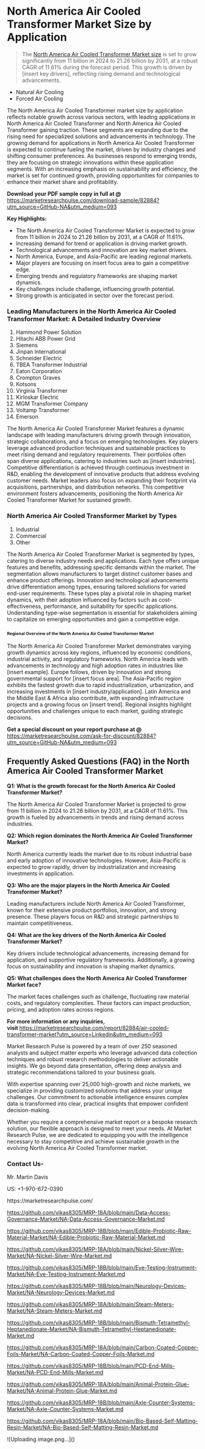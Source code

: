 <h1>North America Air Cooled Transformer Market&nbsp;Size by Application</h1><blockquote><p>The <a href="https://marketresearchpulse.com/download-sample/82884?utm_source=GitHub-NA&amp;utm_medium=093">North America Air Cooled Transformer Market size</a> is set to grow significantly from 11 billion in 2024 to 21.26 billion by 2031, at a robust CAGR of 11.61% during the forecast period. This growth is driven by [insert key drivers], reflecting rising demand and technological advancements.</p></blockquote><ul><li>Natural Air Cooling<li> Forced Air Cooling</li></ul><p>The North America Air Cooled Transformer market size by application reflects notable growth across various sectors, with leading applications in North America Air Cooled Transformer and North America Air Cooled Transformer gaining traction. These segments are expanding due to the rising need for specialized solutions and advancements in technology. The growing demand for applications in North America Air Cooled Transformer is expected to continue fueling the market, driven by industry changes and shifting consumer preferences. As businesses respond to emerging trends, they are focusing on strategic innovations within these application segments. With an increasing emphasis on sustainability and efficiency, the market is set for continued growth, providing opportunities for companies to enhance their market share and profitability.</p><p><strong>Download your PDF sample copy in full at @ </strong><a href="https://marketresearchpulse.com/download-sample/82884?utm_source=GitHub-NA&amp;utm_medium=093">https://marketresearchpulse.com/download-sample/82884?utm_source=GitHub-NA&amp;utm_medium=093</a></p><p><strong>Key Highlights: </strong></p><ul><li>The North America Air Cooled Transformer Market is expected to grow from 11 billion in 2024 to 21.26 billion by 2031, at a CAGR of 11.61%.</li><li>Increasing demand for trend or application is driving market growth.</li><li>Technological advancements and innovation are key market drivers.</li><li>North America, Europe, and Asia-Pacific are leading regional markets.</li><li>Major players are focusing on insert focus area to gain a competitive edge.</li><li>Emerging trends and regulatory frameworks are shaping market dynamics.</li><li>Key challenges include challenge, influencing growth potential.</li><li>Strong growth is anticipated in sector over the forecast period.</li></ul><h3>Leading Manufacturers in the North America Air Cooled Transformer Market: A Detailed Industry Overview</h3><ol><li>Hammond Power Solution</li><li>Hitachi ABB Power Grid</li><li>Siemens</li><li>Jinpan International</li><li>Schneider Electric</li><li>TBEA Transformer Industrial</li><li>Eaton Corporation</li><li>Crompton Graves</li><li>Kotsons</li><li>Virginia Transformer</li><li>Kirloskar Electric</li><li>MGM Transformer Company</li><li>Voltamp Transformer</li><li>Emerson</li></ol><div class="flex max-w-full flex-col flex-grow"><div class="min-h-8 text-message flex w-full flex-col items-end gap-2 whitespace-normal break-words [.text-message+&amp;]:mt-5" dir="auto" data-message-author-role="assistant" data-message-id="fd8432e4-4910-450d-b182-61b7bfb0a01f" data-message-model-slug="gpt-4o"><div class="flex w-full flex-col gap-1 empty:hidden first:pt-[3px]"><div class="markdown prose w-full break-words dark:prose-invert light"><p>The North America Air Cooled Transformer Market features a dynamic landscape with leading manufacturers driving growth through innovation, strategic collaborations, and a focus on emerging technologies. Key players leverage advanced production techniques and sustainable practices to meet rising demand and regulatory requirements. Their portfolios often span diverse applications, catering to industries such as [insert industries]. Competitive differentiation is achieved through continuous investment in R&amp;D, enabling the development of innovative products that address evolving customer needs. Market leaders also focus on expanding their footprint via acquisitions, partnerships, and distribution networks. This competitive environment fosters advancements, positioning the North America Air Cooled Transformer Market for sustained growth.</p></div></div></div></div><h3>North America Air Cooled Transformer Market by Types</h3><ol><li>Industrial<li> Commercial<li> Other</li></ol><div class="flex max-w-full flex-col flex-grow"><div class="min-h-8 text-message flex w-full flex-col items-end gap-2 whitespace-normal break-words [.text-message+&amp;]:mt-5" dir="auto" data-message-author-role="assistant" data-message-id="084470be-0bb7-4664-bddf-5156b4f41249" data-message-model-slug="gpt-4o-mini"><div class="flex w-full flex-col gap-1 empty:hidden first:pt-[3px]"><div class="markdown prose w-full break-words dark:prose-invert light"><p>The North America Air Cooled Transformer Market is segmented by types, catering to diverse industry needs and applications. Each type offers unique features and benefits, addressing specific demands within the market. The segmentation allows manufacturers to target distinct customer bases and enhance product offerings. Innovation and technological advancements drive differentiation among types, ensuring tailored solutions for varied end-user requirements. These types play a pivotal role in shaping market dynamics, with their adoption influenced by factors such as cost-effectiveness, performance, and suitability for specific applications. Understanding type-wise segmentation is essential for stakeholders aiming to capitalize on emerging opportunities and gain a competitive edge.</p></div></div></div></div><h3><span style="font-size: 11px;">Regional Overview of the North America Air Cooled Transformer Market</span></h3><div class="flex max-w-full flex-col flex-grow"><div class="min-h-8 text-message flex w-full flex-col items-end gap-2 whitespace-normal break-words [.text-message+&amp;]:mt-5" dir="auto" data-message-author-role="assistant" data-message-id="e9038762-ce64-4e30-91c9-9bd413514231" data-message-model-slug="gpt-4o-mini"><div class="flex w-full flex-col gap-1 empty:hidden first:pt-[3px]"><div class="markdown prose w-full break-words dark:prose-invert light"><p>The North America Air Cooled Transformer Market demonstrates varying growth dynamics across key regions, influenced by economic conditions, industrial activity, and regulatory frameworks. North America leads with advancements in technology and high adoption rates in industries like [insert example]. Europe follows, driven by innovation and strong governmental support for [insert focus area]. The Asia-Pacific region exhibits the fastest growth due to rapid industrialization, urbanization, and increasing investments in [insert industry/application]. Latin America and the Middle East &amp; Africa also contribute, with expanding infrastructure projects and a growing focus on [insert trend]. Regional insights highlight opportunities and challenges unique to each market, guiding strategic decisions.</p></div></div></div></div><p><strong>Get a special discount on your report purchase at @ </strong><a href="https://marketresearchpulse.com/ask-for-discount/82884?utm_source=GitHub-NA&amp;utm_medium=093">https://marketresearchpulse.com/ask-for-discount/82884?utm_source=GitHub-NA&amp;utm_medium=093</a></p><h2>Frequently Asked Questions (FAQ) in the North America Air Cooled Transformer Market</h2><p><strong>Q1: What is the growth forecast for the North America Air Cooled Transformer Market?</strong></p><p>The North America Air Cooled Transformer Market is projected to grow from 11 billion in 2024 to 21.26 billion by 2031, at a CAGR of 11.61%. This growth is fueled by advancements in trends and rising demand across industries.</p><p><strong>Q2: Which region dominates the North America Air Cooled Transformer Market?</strong></p><p>North America currently leads the market due to its robust industrial base and early adoption of innovative technologies. However, Asia-Pacific is expected to grow rapidly, driven by industrialization and increasing investments in application.</p><p><strong>Q3: Who are the major players in the North America Air Cooled Transformer Market?</strong></p><p>Leading manufacturers include North America Air Cooled Transformer, known for their extensive product portfolios, innovation, and strong presence. These players focus on R&amp;D and strategic partnerships to maintain competitiveness.</p><p><strong>Q4: What are the key drivers of the North America Air Cooled Transformer Market?</strong></p><p>Key drivers include technological advancements, increasing demand for application, and supportive regulatory frameworks. Additionally, a growing focus on sustainability and innovation is shaping market dynamics.</p><p><strong>Q5: What challenges does the North America Air Cooled Transformer Market face?</strong></p><p>The market faces challenges such as challenge, fluctuating raw material costs, and regulatory complexities. These factors can impact production, pricing, and adoption rates across regions.</p><p><strong>For more information or any inquiries, visit&nbsp;</strong><a href="https://marketresearchpulse.com/report/82884/air-cooled-transformer-market?utm_source=Linkedin&utm_medium=093">https://marketresearchpulse.com/report/82884/air-cooled-transformer-market?utm_source=Linkedin&utm_medium=093</a></p><p>Market Research Pulse is powered by a team of over 250 seasoned analysts and subject matter experts who leverage advanced data collection techniques and robust research methodologies to deliver actionable insights. We go beyond data presentation, offering deep analysis and strategic recommendations tailored to your business goals.</p><p>With expertise spanning over 25,000 high-growth and niche markets, we specialize in providing customized solutions that address your unique challenges. Our commitment to actionable intelligence ensures complex data is transformed into clear, practical insights that empower confident decision-making.</p><p>Whether you require a comprehensive market report or a bespoke research solution, our flexible approach is designed to meet your needs. At Market Research Pulse, we are dedicated to equipping you with the intelligence necessary to stay competitive and achieve sustainable growth in the evolving North America Air Cooled Transformer market.</p><h3><strong>Contact Us-</strong></h3><p>Mr. Martin Davis</p><p>US: +1-970-672-0390</p><p>https://marketresearchpulse.com/</p><p><a href="https://github.com/vikas8305/MRP-18A/blob/main/Data-Access-Governance-Market/NA-Data-Access-Governance-Market.md">https://github.com/vikas8305/MRP-18A/blob/main/Data-Access-Governance-Market/NA-Data-Access-Governance-Market.md</a></p><p><a href="https://github.com/vikas8305/MRP-18B/blob/main/Edible-Probiotic-Raw-Material-Market/NA-Edible-Probiotic-Raw-Material-Market.md">https://github.com/vikas8305/MRP-18B/blob/main/Edible-Probiotic-Raw-Material-Market/NA-Edible-Probiotic-Raw-Material-Market.md</a></p><p><a href="https://github.com/vikas8305/MRP-18A/blob/main/Nickel-Silver-Wire-Market/NA-Nickel-Silver-Wire-Market.md">https://github.com/vikas8305/MRP-18A/blob/main/Nickel-Silver-Wire-Market/NA-Nickel-Silver-Wire-Market.md</a></p><p><a href="https://github.com/vikas8305/MRP-18B/blob/main/Eye-Testing-Instrument-Market/NA-Eye-Testing-Instrument-Market.md">https://github.com/vikas8305/MRP-18B/blob/main/Eye-Testing-Instrument-Market/NA-Eye-Testing-Instrument-Market.md</a></p><p><a href="https://github.com/vikas8305/MRP-18B/blob/main/Neurology-Devices-Market/NA-Neurology-Devices-Market.md">https://github.com/vikas8305/MRP-18B/blob/main/Neurology-Devices-Market/NA-Neurology-Devices-Market.md</a></p><p><a href="https://github.com/vikas8305/MRP-18A/blob/main/Steam-Meters-Market/NA-Steam-Meters-Market.md">https://github.com/vikas8305/MRP-18A/blob/main/Steam-Meters-Market/NA-Steam-Meters-Market.md</a></p><p><a href="https://github.com/vikas8305/MRP-18B/blob/main/Bismuth-Tetramethyl-Heptanedionate-Market/NA-Bismuth-Tetramethyl-Heptanedionate-Market.md">https://github.com/vikas8305/MRP-18B/blob/main/Bismuth-Tetramethyl-Heptanedionate-Market/NA-Bismuth-Tetramethyl-Heptanedionate-Market.md</a></p><p><a href="https://github.com/vikas8305/MRP-18A/blob/main/Carbon-Coated-Copper-Foils-Market/NA-Carbon-Coated-Copper-Foils-Market.md">https://github.com/vikas8305/MRP-18A/blob/main/Carbon-Coated-Copper-Foils-Market/NA-Carbon-Coated-Copper-Foils-Market.md</a></p><p><a href="https://github.com/vikas8305/MRP-18B/blob/main/PCD-End-Mills-Market/NA-PCD-End-Mills-Market.md">https://github.com/vikas8305/MRP-18B/blob/main/PCD-End-Mills-Market/NA-PCD-End-Mills-Market.md</a></p><p><a href="https://github.com/vikas8305/MRP-18A/blob/main/Animal-Protein-Glue-Market/NA-Animal-Protein-Glue-Market.md">https://github.com/vikas8305/MRP-18A/blob/main/Animal-Protein-Glue-Market/NA-Animal-Protein-Glue-Market.md</a></p><p><a href="https://github.com/vikas8305/MRP-18B/blob/main/Axle-Counter-Systems-Market/NA-Axle-Counter-Systems-Market.md">https://github.com/vikas8305/MRP-18B/blob/main/Axle-Counter-Systems-Market/NA-Axle-Counter-Systems-Market.md</a></p><p><a href="https://github.com/vikas8305/MRP-18A/blob/main/Bio-Based-Self-Matting-Resin-Market/NA-Bio-Based-Self-Matting-Resin-Market.md">https://github.com/vikas8305/MRP-18A/blob/main/Bio-Based-Self-Matting-Resin-Market/NA-Bio-Based-Self-Matting-Resin-Market.md</a></p>
![Uploading image.png…]()
